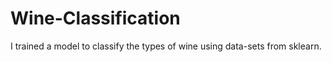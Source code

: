 # Wine-Classification
I trained a model to classify the types of wine using data-sets from sklearn.
